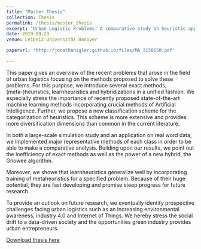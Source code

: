 ```yaml
---
title: "Master Thesis"
collection: Thesis
permalink: /thesis/master_thesis
excerpt: "Urban Logistic Problems: A comparative study on heuristic approaches"
date: 2019-09-29
venue: Leibniz Universität Hanover

paperurl: 'http://jonathanigler.github.io/files/MA_3150650.pdf'

---
```


This paper gives an overview of the recent problems that arose in the field of urban logistics focusing on the methods proposed to solve these problems. For this purpose, we introduce several exact methods, (meta-)heuristics, learnheuristics and hybridizations in a unified fashion. We especially stress the importance of recently proposed state-of-the-art machine learning methods incorporating crucial methods of Artificial Intelligence. Further, we propose a new classification scheme for the categorization of heuristics. This scheme is more extensive and provides more diversification dimensions than common in the current literature.

In both a large-scale simulation study and an application on real word data, we implemented major representative methods of each class in order to be able to make a comparative analysis. Building upon our results, we point out the inefficiency of exact methods as well as the power of a new hybrid, the Gnowee algorithm.

Moreover, we showe that learnheuristics generalize well by incorporating training of metaheuristics for a specified problem. Because of their huge potential, they are fast developing and promise steep progress for future research.

To provide an outlook on future research, we eventually identify prospective challenges facing urban logistics such as an increasing environmental awareness, industry 4.0 and Internet of Things. We hereby stress the social drift to a data-driven society and the opportunities green industry provides urban entrepreneurs.

[Download thesis here](http://jonathanigler.github.io/files/MA_3150650.pdf)


